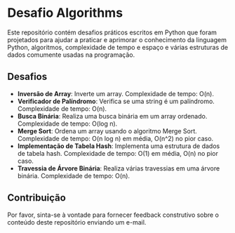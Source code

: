  <h1>Desafio Algorithms</h1>
  <p>Este repositório contém desafios práticos escritos em Python que foram projetados para ajudar a praticar e aprimorar o conhecimento da linguagem Python, algoritmos, complexidade de tempo e espaço e várias estruturas de dados comumente usadas na programação.</p>
  <h2>Desafios</h2>
  <ul>
    <li><strong>Inversão de Array</strong>: Inverte um array. Complexidade de tempo: O(n).</li>
    <li><strong>Verificador de Palíndromo</strong>: Verifica se uma string é um palíndromo. Complexidade de tempo: O(n).</li>
    <li><strong>Busca Binária</strong>: Realiza uma busca binária em um array ordenado. Complexidade de tempo: O(log n).</li>
    <li><strong>Merge Sort</strong>: Ordena um array usando o algoritmo Merge Sort. Complexidade de tempo: O(n log n) em média, O(n^2) no pior caso.</li>
    <li><strong>Implementação de Tabela Hash</strong>: Implementa uma estrutura de dados de tabela hash. Complexidade de tempo: O(1) em média, O(n) no pior caso.</li>
    <li><strong>Travessia de Árvore Binária</strong>: Realiza várias travessias em uma árvore binária. Complexidade de tempo: O(n).</li>
  </ul>
  <h2>Contribuição</h2>
  <p>Por favor, sinta-se à vontade para fornecer feedback construtivo sobre o conteúdo deste repositório enviando um e-mail.</p>
